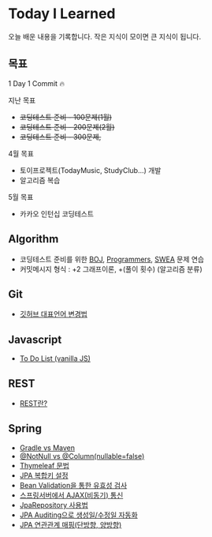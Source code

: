 # Today I Learned

오늘 배운 내용을 기록합니다. 작은 지식이 모이면 큰 지식이 됩니다.

## 목표

1 Day 1 Commit :fire:

지난 목표
- <del> 코딩테스트 준비 - 100문제(1월)
- <del> 코딩테스트 준비 - 200문제(2월)
- <del> 코딩테스트 준비 - 300문제,

4월 목표
- 토이프로젝트(TodayMusic, StudyClub...) 개발
- 알고리즘 복습

5월 목표
- 카카오 인턴십 코딩테스트 

## Algorithm

- 코딩테스트 준비를 위한 [BOJ](https://github.com/dolgodolah/TIL/tree/master/algorithm/BOJ), [Programmers](https://github.com/dolgodolah/TIL/tree/master/algorithm/Programmers), [SWEA](https://github.com/dolgodolah/TIL/tree/master/algorithm/SWEA) 문제 연습
- 커밋메시지 형식 : +2 그래프이론, +(풀이 횟수) (알고리즘 분류)

## Git
- [깃허브 대표언어 변경법](https://github.com/dolgodolah/TIL/blob/master/git/%EA%B9%83%ED%97%88%EB%B8%8C%20%EB%8C%80%ED%91%9C%EC%96%B8%EC%96%B4%20%EB%B3%80%EA%B2%BD.md)

## Javascript
- [To Do List (vanilla JS)](https://github.com/dolgodolah/TIL/tree/master/javascript/Making%20a%20To%20Do%20List)

## REST
- [REST란?](https://github.com/dolgodolah/TIL/blob/master/REST/REST%EB%9E%80.md)


## Spring
- [Gradle vs Maven](https://github.com/dolgodolah/TIL/blob/master/spring/Gradle%20vs%20Maven.md)
- [@NotNull vs @Column(nullable=false)](https://github.com/dolgodolah/TIL/blob/master/spring/jpa%20%40NotNull%20vs%20%40Column(nullable%20%3D%20false).md)
- [Thymeleaf 문법](https://github.com/dolgodolah/TIL/blob/master/spring/thymeleaf%20%EA%B8%B0%EB%B3%B8%20%EB%AC%B8%EB%B2%95.md)
- [JPA 복합키 설정](https://github.com/dolgodolah/TIL/blob/master/spring/JPA%20%EB%B3%B5%ED%95%A9%ED%82%A4%20%EC%84%A4%EC%A0%95.md)
- [Bean Validation을 통한 유효성 검사](https://github.com/dolgodolah/TIL/blob/master/spring/Bean%20Validation%20%EC%9C%A0%ED%9A%A8%EC%84%B1%20%EA%B2%80%EC%82%AC.md)
- [스프링서버에서 AJAX(비동기) 통신](https://github.com/dolgodolah/TIL/blob/master/spring/Spring%20AJAX%20%ED%86%B5%EC%8B%A0.md)
- [JpaRepository 사용법](https://github.com/dolgodolah/TIL/blob/master/spring/JpaRepository%20%EC%82%AC%EC%9A%A9%EB%B2%95.md)
- [JPA Auditing으로 생성일/수정일 자동화](https://github.com/dolgodolah/TIL/blob/master/spring/JPA%20Auditing.md)
- [JPA 연관관계 매핑(단방향, 양방향)](https://github.com/dolgodolah/TIL/blob/master/spring/JPA%20%EC%97%B0%EA%B4%80%EA%B4%80%EA%B3%84%20%EB%A7%A4%ED%95%91.md)